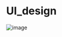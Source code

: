 # UI_design
![image](https://user-images.githubusercontent.com/65601654/117931493-3692d680-b33a-11eb-9956-a0cfc1f9ff29.png)

